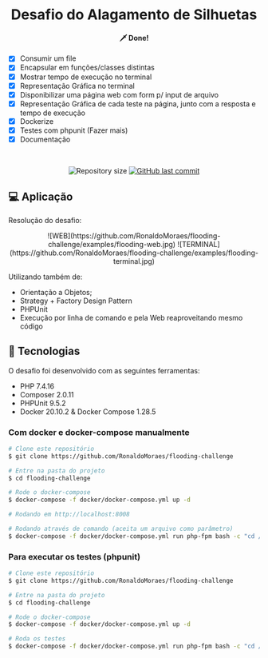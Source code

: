 <h1 align="center">
    Desafio do Alagamento de Silhuetas
</h1>
<h4 align="center"> 
	 🗡️ Done!
</h4>

- [X] Consumir um file
- [X] Encapsular em funções/classes distintas
- [X] Mostrar tempo de execução no terminal
- [X] Representação Gráfica no terminal
- [X] Disponibilizar uma página web com form p/ input de arquivo
- [X] Representação Gráfica de cada teste na página, junto com a resposta e tempo de execução
- [X] Dockerize
- [X] Testes com phpunit (Fazer mais)
- [X] Documentação

<br>

<p align="center">	

  <img alt="Repository size" src="https://img.shields.io/github/repo-size/RonaldoMoraes/flooding-challenge">

  <a href="https://github.com/RonaldoMoraes/flooding-challenge/commits/main">
    <img alt="GitHub last commit" src="https://img.shields.io/github/last-commit/RonaldoMoraes/flooding-challenge">
  </a>

</p>

## 💻 Aplicação

Resolução do desafio:
<p align="center">
    ![WEB](https://github.com/RonaldoMoraes/flooding-challenge/examples/flooding-web.jpg)
	![TERMINAL](https://github.com/RonaldoMoraes/flooding-challenge/examples/flooding-terminal.jpg)
</p>

Utilizando também de:

- Orientação a Objetos;
- Strategy + Factory Design Pattern
- PHPUnit
- Execução por linha de comando e pela Web reaproveitando mesmo código

## :rocket: Tecnologias

O desafio foi desenvolvido com as seguintes ferramentas:

- PHP 7.4.16
- Composer 2.0.11
- PHPUnit 9.5.2
- Docker 20.10.2 & Docker Compose 1.28.5


### Com docker e docker-compose manualmente

```bash
# Clone este repositório
$ git clone https://github.com/RonaldoMoraes/flooding-challenge

# Entre na pasta do projeto
$ cd flooding-challenge

# Rode o docker-compose
$ docker-compose -f docker/docker-compose.yml up -d

# Rodando em http://localhost:8008

# Rodando através de comando (aceita um arquivo como parâmetro)
$ docker-compose -f docker/docker-compose.yml run php-fpm bash -c "cd /var/www && php execute.php testcases.txt"
```



### Para executar os testes (phpunit)

```bash
# Clone este repositório
$ git clone https://github.com/RonaldoMoraes/flooding-challenge

# Entre na pasta do projeto
$ cd flooding-challenge

# Rode o docker-compose
$ docker-compose -f docker/docker-compose.yml up -d

# Roda os testes
$ docker-compose -f docker/docker-compose.yml run php-fpm bash -c "cd /var/www && ./vendor/bin/phpunit tests"
